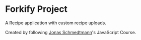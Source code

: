 # Forkify Project

A Recipe application with custom recipe uploads.

Created by following [Jonas Schmedtmann](https://codingheroes.io/)'s JavaScript Course.
